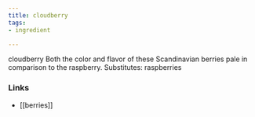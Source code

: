 ```yaml
---
title: cloudberry
tags:
- ingredient

---
```

cloudberry Both the color and flavor of these Scandinavian berries pale in comparison to the raspberry. Substitutes: raspberries

### Links

* [[berries]]

